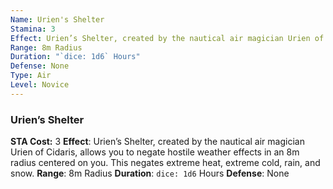 ```yaml
---
Name: Urien's Shelter
Stamina: 3
Effect: Urien’s Shelter, created by the nautical air magician Urien of Cidaris, allows you to negate hostile weather effects in an 8m radius centered on you. This negates extreme heat, extreme cold, rain, and snow.
Range: 8m Radius
Duration: "`dice: 1d6` Hours"
Defense: None
Type: Air
Level: Novice
---
```


### Urien’s Shelter
**STA Cost:** 3
**Effect**: Urien’s Shelter, created by the nautical air magician Urien of Cidaris, allows you to negate hostile weather effects in an 8m radius centered on you. This negates extreme heat, extreme cold, rain, and snow.
**Range**: 8m Radius
**Duration**: `dice: 1d6` Hours
**Defense**: None